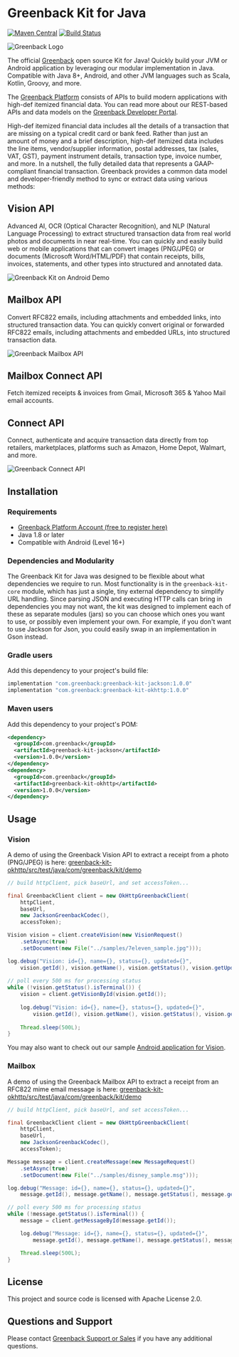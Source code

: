 # Greenback Kit for Java

[![Maven Central](https://img.shields.io/maven-central/v/com.greenback/greenback-java)](https://mvnrepository.com/artifact/com.greenback/greenback-java)
[![Build Status](https://travis-ci.org/greenback-inc/greenback-java.svg?branch=master)](https://travis-ci.org/greenback-inc/greenback-java)

![Greenback Logo](https://www.greenback.com/assets/f/blogs/github-greenback-java/greenback-logo-badge.png)

The official [Greenback](https://www.greenback.com) open source Kit for Java! Quickly build your JVM or Android application by leveraging our modular implementation in Java. Compatible with Java 8+, Android, and other JVM languages such as Scala, Kotlin, Groovy, and more.

The [Greenback Platform](https://www.greenback.com/platform) consists of APIs to build modern applications with high-def itemized financial data.  You can read more about our REST-based APIs and data models on the [Greenback Developer Portal](https://developer.greenback.com).

High-def itemized financial data includes all the details of a transaction that are missing on a typical credit card or bank feed.  Rather than just an amount of money and a brief description, high-def itemized data includes the line items, vendor/supplier information, postal addresses, tax (sales, VAT, GST), payment instrument details, transaction type, invoice number, and more. In a nutshell, the fully detailed data that represents a GAAP-compliant financial transaction. Greenback provides a common data model and developer-friendly method to sync or extract data using various methods:

## Vision API

Advanced AI, OCR (Optical Character Recognition), and NLP (Natural Language Processing) to extract structured transaction data from real world photos and documents in near real-time. You can quickly and easily build web or mobile applications that can convert images (PNG/JPEG) or documents (Microsoft Word/HTML/PDF) that contain receipts, bills, invoices, statements, and other types into structured and annotated data.

![Greenback Kit on Android Demo](https://www.greenback.com/assets/f/blogs/github-greenback-java/greenback-vision-demo.gif)

## Mailbox API

Convert RFC822 emails, including attachments and embedded links, into structured transaction data. You can quickly convert original or forwarded RFC822 emails, including attachments and embedded URLs, into structured transaction data.

![Greenback Mailbox API](https://www.greenback.com/assets/f/blogs/github-greenback-java/mailbox-markup-min.png)

## Mailbox Connect API

Fetch itemized receipts & invoices from Gmail, Microsoft 365 & Yahoo Mail email accounts.

## Connect API

Connect, authenticate and acquire transaction data directly from top retailers,  marketplaces, platforms such as Amazon, Home Depot, Walmart, and more.

![Greenback Connect API](https://www.greenback.com/assets/f/blogs/github-greenback-java/connect-phones-min.png)


## Installation

### Requirements

- [Greenback Platform Account (free to register here)](https://www.greenback.com/platform/enroll)
- Java 1.8 or later
- Compatible with Android (Level 16+)

### Dependencies and Modularity

The Greenback Kit for Java was designed to be flexible about what dependencies we require to run. Most functionality is in the `greenback-kit-core` module, which has just a single, tiny external dependency to simplify URL handling. Since parsing JSON and executing HTTP calls can bring in dependencies you may not want, the kit was designed to implement each of these as separate modules (jars) so you can choose which ones you want to use, or possibly even implement your own.  For example, if you don't want to use Jackson for Json, you could easily swap in an implementation in Gson instead.

### Gradle users

Add this dependency to your project's build file:

```groovy
implementation "com.greenback:greenback-kit-jackson:1.0.0"
implementation "com.greenback:greenback-kit-okhttp:1.0.0"
```

### Maven users

Add this dependency to your project's POM:

```xml
<dependency>
  <groupId>com.greenback</groupId>
  <artifactId>greenback-kit-jackson</artifactId>
  <version>1.0.0</version>
</dependency>
<dependency>
  <groupId>com.greenback</groupId>
  <artifactId>greenback-kit-okhttp</artifactId>
  <version>1.0.0</version>
</dependency>
```


## Usage

### Vision

A demo of using the Greenback Vision API to extract a receipt from a photo (PNG/JPEG) is here: [greenback-kit-okhttp/src/test/java/com/greenback/kit/demo](greenback-kit-okhttp/src/test/java/com/greenback/kit/demo)

```java
// build httpClient, pick baseUrl, and set accessToken...

final GreenbackClient client = new OkHttpGreenbackClient(
    httpClient,
    baseUrl,
    new JacksonGreenbackCodec(),
    accessToken);

Vision vision = client.createVision(new VisionRequest()
    .setAsync(true)
    .setDocument(new File("../samples/7eleven_sample.jpg")));

log.debug("Vision: id={}, name={}, status={}, updated={}",
    vision.getId(), vision.getName(), vision.getStatus(), vision.getUpdatedAt());
            
// poll every 500 ms for processing status
while (!vision.getStatus().isTerminal()) {
    vision = client.getVisionById(vision.getId());
                
    log.debug("Vision: id={}, name={}, status={}, updated={}",
        vision.getId(), vision.getName(), vision.getStatus(), vision.getUpdatedAt());
                
    Thread.sleep(500L);
}
```

You may also want to check out our sample [Android application for Vision](https://github.com/greenback-inc/greenback-android-demo).


### Mailbox

A demo of using the Greenback Mailbox API to extract a receipt from an RFC822 mime email message is here: [greenback-kit-okhttp/src/test/java/com/greenback/kit/demo](greenback-kit-okhttp/src/test/java/com/greenback/kit/demo)

```java
// build httpClient, pick baseUrl, and set accessToken...

final GreenbackClient client = new OkHttpGreenbackClient(
    httpClient,
    baseUrl,
    new JacksonGreenbackCodec(),
    accessToken);

Message message = client.createMessage(new MessageRequest()
    .setAsync(true)
    .setDocument(new File("../samples/disney_sample.msg")));

log.debug("Message: id={}, name={}, status={}, updated={}",
    message.getId(), message.getName(), message.getStatus(), message.getUpdatedAt());

// poll every 500 ms for processing status
while (!message.getStatus().isTerminal()) {
    message = client.getMessageById(message.getId());

    log.debug("Message: id={}, name={}, status={}, updated={}",
        message.getId(), message.getName(), message.getStatus(), message.getUpdatedAt());

    Thread.sleep(500L);
}
```

## License

This project and source code is licensed with Apache License 2.0.

## Questions and Support

Please contact [Greenback Support or Sales](https://www.greenback.com/contact) if you have any additional questions.

